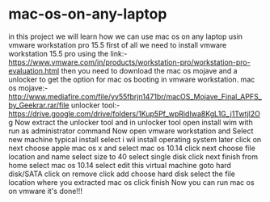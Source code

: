 # mac-os-on-any-laptop
in this project we will learn how we can use mac os on any laptop usin vmware workstation pro 15.5
first of all we need to install vmware workstation 15.5 pro using the link:-https://www.vmware.com/in/products/workstation-pro/workstation-pro-evaluation.html
then you need to download the mac os mojave and a unlocker to get the option for mac os booting in vmware workstation.
mac os mojave:-http://www.mediafire.com/file/yv55fbrjn1471br/macOS_Mojave_Final_APFS_by_Geekrar.rar/file
unlocker tool:-https://drive.google.com/drive/folders/1Kup5Pf_wpRidIwa8KgL1G_j1Twtjl2Og
Now extract the unlocker tool and in unlocker tool open install wim with run as administrator command
Now open vmware workstation and 
Select new machine
typical install
select i wil install operating system later 
click on next
choose apple mac os x
and select mac os 10.14
click next
choose file location and name
select size to 40
select single disk 
click next 
finish
from home select mac os 10.14
select edit this virtual machine
goto hard disk/SATA
click on remove 
click add 
choose hard disk
select the file location where you extracted mac os
click finish
Now you can run mac os on vmware it's done!!!

